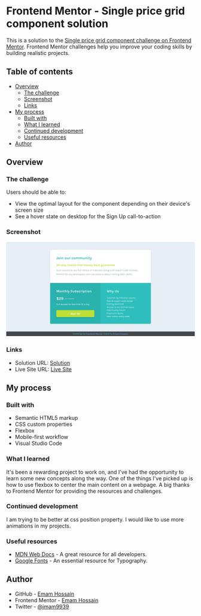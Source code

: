 # Frontend Mentor - Single price grid component solution

This is a solution to the [Single price grid component challenge on Frontend Mentor](https://www.frontendmentor.io/challenges/single-price-grid-component-5ce41129d0ff452fec5abbbc). Frontend Mentor challenges help you improve your coding skills by building realistic projects.

## Table of contents

- [Overview](#overview)
  - [The challenge](#the-challenge)
  - [Screenshot](#screenshot)
  - [Links](#links)
- [My process](#my-process)
  - [Built with](#built-with)
  - [What I learned](#what-i-learned)
  - [Continued development](#continued-development)
  - [Useful resources](#useful-resources)
- [Author](#author)

## Overview

### The challenge

Users should be able to:

- View the optimal layout for the component depending on their device's screen size
- See a hover state on desktop for the Sign Up call-to-action

### Screenshot

![This is my final design](./screenshot.jpg)

### Links

- Solution URL: [Solution](https://your-solution-url.com)
- Live Site URL: [Live Site](https://emamhossainemo.github.io/single-price-grid-component-frontend-mentor-challenge)

## My process

### Built with

- Semantic HTML5 markup
- CSS custom properties
- Flexbox
- Mobile-first workflow
- Visual Studio Code

### What I learned

It's been a rewarding project to work on, and I've had the opportunity to learn some new concepts along the way. One of the things I've picked up is how to use flexbox to center the main content on a webpage. A big thanks to Frontend Mentor for providing the resources and challenges.

### Continued development

I am trying to be better at css position property. I would like to use more animations in my projects.

### Useful resources

- [MDN Web Docs](https://developer.mozilla.org) - A great resource for all developers.
- [Google Fonts](https://fonts.google.com) - An essential resource for Typography.

## Author

- GitHub - [Emam Hossain](https://github.com/EmamHossainEmo)
- Frontend Mentor - [Emam Hossain](https://www.frontendmentor.io/profile/EmamHossainEmo)
- Twitter - [@imam9939](https://twitter.com/imam9939)
